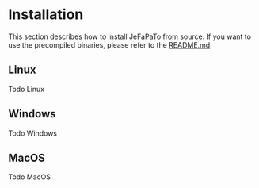 # Installation

This section describes how to install JeFaPaTo from source. If you want to use the precompiled binaries, please refer to the [README.md](../README.md).

## Linux

Todo Linux

## Windows

Todo Windows

## MacOS

Todo MacOS
